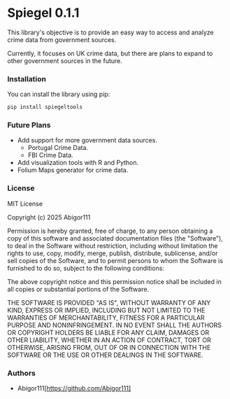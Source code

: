 # Spiegel 0.1.1
This library's objective is to provide an easy way to access and analyze crime data from government sources.

Currently, it focuses on UK crime data, but there are plans to expand to other government sources in the future.

### Installation
You can install the library using pip:
```bash
pip install spiegeltools
```

### Future Plans
- Add support for more government data sources.
    - Portugal Crime Data.
    - FBI Crime Data.
- Add visualization tools with R and Python.
- Folium Maps generator for crime data.
### License

MIT License

Copyright (c) 2025 Abigor111

Permission is hereby granted, free of charge, to any person obtaining a copy
of this software and associated documentation files (the "Software"), to deal
in the Software without restriction, including without limitation the rights
to use, copy, modify, merge, publish, distribute, sublicense, and/or sell
copies of the Software, and to permit persons to whom the Software is
furnished to do so, subject to the following conditions:

The above copyright notice and this permission notice shall be included in all
copies or substantial portions of the Software.

THE SOFTWARE IS PROVIDED "AS IS", WITHOUT WARRANTY OF ANY KIND, EXPRESS OR
IMPLIED, INCLUDING BUT NOT LIMITED TO THE WARRANTIES OF MERCHANTABILITY,
FITNESS FOR A PARTICULAR PURPOSE AND NONINFRINGEMENT. IN NO EVENT SHALL THE
AUTHORS OR COPYRIGHT HOLDERS BE LIABLE FOR ANY CLAIM, DAMAGES OR OTHER
LIABILITY, WHETHER IN AN ACTION OF CONTRACT, TORT OR OTHERWISE, ARISING FROM,
OUT OF OR IN CONNECTION WITH THE SOFTWARE OR THE USE OR OTHER DEALINGS IN THE
SOFTWARE.

### Authors
- Abigor111[https://github.com/Abigor111]